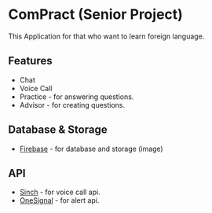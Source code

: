 # ComPract (Senior Project)
This Application for that who want to learn foreign language.

## Features
* Chat
* Voice Call
* Practice - for answering questions.
* Advisor - for creating questions.

## Database & Storage
* [Firebase](https://firebase.google.com/) - for database and storage (image)

## API
* [Sinch](https://www.sinch.com/) - for voice call api.
* [OneSignal](www.onesignal.com/) - for alert api.
